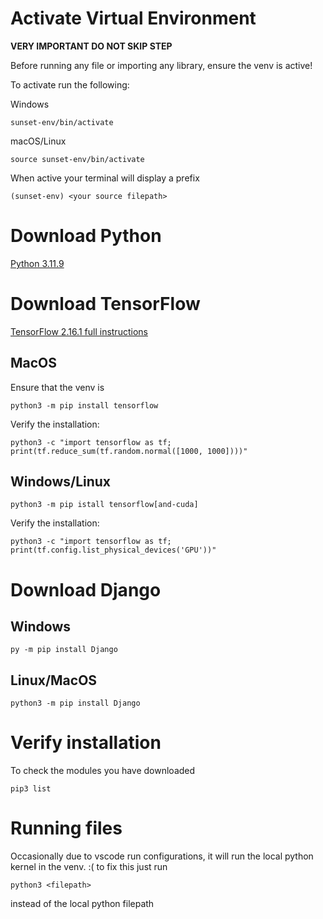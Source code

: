 # Activate Virtual Environment 
**VERY IMPORTANT DO NOT SKIP STEP**

Before running any file or importing any library, ensure the venv is active!

To activate run the following:

Windows

`sunset-env/bin/activate`

macOS/Linux

`source sunset-env/bin/activate`

When active your terminal will display a prefix

`(sunset-env) <your source filepath>`

# Download Python
[Python 3.11.9](https://www.python.org/downloads/release/python-3119/)

# **Download TensorFlow**

[TensorFlow 2.16.1 full instructions](https://www.tensorflow.org/install/pip#linux)

## MacOS

Ensure that the venv is 

`python3 -m pip install tensorflow`

Verify the installation:

`python3 -c "import tensorflow as tf; print(tf.reduce_sum(tf.random.normal([1000, 1000])))"`


## Windows/Linux

`python3 -m pip istall tensorflow[and-cuda]`

Verify the installation:

`python3 -c "import tensorflow as tf; print(tf.config.list_physical_devices('GPU'))"`


# Download Django

## Windows 

`py -m pip install Django`

## Linux/MacOS

`python3 -m pip install Django`

# Verify installation 

To check the modules you have downloaded

`pip3 list`

# Running files 

Occasionally due to vscode run configurations, it will run the local python kernel in the venv. :( to fix this just run 

`python3 <filepath>`

instead of the local python filepath

